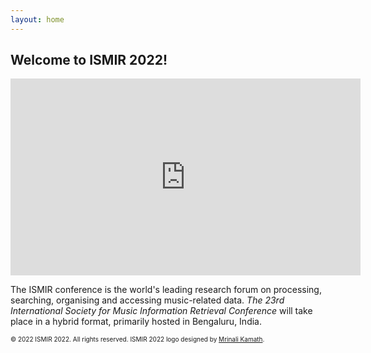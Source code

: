```yaml
---
layout: home
---
```

## Welcome to ISMIR 2022! 

<iframe width="560" height="315" src="https://www.youtube.com/embed/F1mYxLbYHfg" title="YouTube video player" frameborder="0" allow="accelerometer; autoplay; clipboard-write; encrypted-media; gyroscope; picture-in-picture" allowfullscreen></iframe>

The ISMIR conference is the world's leading research forum on processing, searching, organising and accessing music-related data. *The 23rd International Society for Music Information Retrieval Conference* will take place in a hybrid format, primarily hosted in Bengaluru, India.

<p> <font size="-2"> &copy; 2022 ISMIR 2022. All rights reserved. ISMIR 2022 logo designed by <a href="https://mrinali.co/">Mrinali Kamath</a>.</font></p>